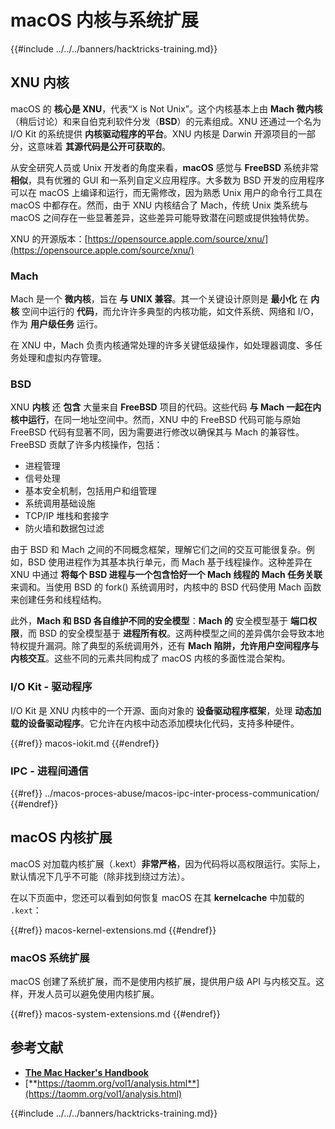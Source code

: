 # macOS 内核与系统扩展

{{#include ../../../banners/hacktricks-training.md}}

## XNU 内核

macOS 的 **核心是 XNU**，代表“X is Not Unix”。这个内核基本上由 **Mach 微内核**（稍后讨论）和来自伯克利软件分发（**BSD**）的元素组成。XNU 还通过一个名为 I/O Kit 的系统提供 **内核驱动程序的平台**。XNU 内核是 Darwin 开源项目的一部分，这意味着 **其源代码是公开可获取的**。

从安全研究人员或 Unix 开发者的角度来看，**macOS** 感觉与 **FreeBSD** 系统非常 **相似**，具有优雅的 GUI 和一系列自定义应用程序。大多数为 BSD 开发的应用程序可以在 macOS 上编译和运行，而无需修改，因为熟悉 Unix 用户的命令行工具在 macOS 中都存在。然而，由于 XNU 内核结合了 Mach，传统 Unix 类系统与 macOS 之间存在一些显著差异，这些差异可能导致潜在问题或提供独特优势。

XNU 的开源版本：[https://opensource.apple.com/source/xnu/](https://opensource.apple.com/source/xnu/)

### Mach

Mach 是一个 **微内核**，旨在 **与 UNIX 兼容**。其一个关键设计原则是 **最小化** 在 **内核** 空间中运行的 **代码**，而允许许多典型的内核功能，如文件系统、网络和 I/O，作为 **用户级任务** 运行。

在 XNU 中，Mach 负责内核通常处理的许多关键低级操作，如处理器调度、多任务处理和虚拟内存管理。

### BSD

XNU **内核** 还 **包含** 大量来自 **FreeBSD** 项目的代码。这些代码 **与 Mach 一起在内核中运行**，在同一地址空间中。然而，XNU 中的 FreeBSD 代码可能与原始 FreeBSD 代码有显著不同，因为需要进行修改以确保其与 Mach 的兼容性。FreeBSD 贡献了许多内核操作，包括：

- 进程管理
- 信号处理
- 基本安全机制，包括用户和组管理
- 系统调用基础设施
- TCP/IP 堆栈和套接字
- 防火墙和数据包过滤

由于 BSD 和 Mach 之间的不同概念框架，理解它们之间的交互可能很复杂。例如，BSD 使用进程作为其基本执行单元，而 Mach 基于线程操作。这种差异在 XNU 中通过 **将每个 BSD 进程与一个包含恰好一个 Mach 线程的 Mach 任务关联** 来调和。当使用 BSD 的 fork() 系统调用时，内核中的 BSD 代码使用 Mach 函数来创建任务和线程结构。

此外，**Mach 和 BSD 各自维护不同的安全模型**：**Mach 的** 安全模型基于 **端口权限**，而 BSD 的安全模型基于 **进程所有权**。这两种模型之间的差异偶尔会导致本地特权提升漏洞。除了典型的系统调用外，还有 **Mach 陷阱，允许用户空间程序与内核交互**。这些不同的元素共同构成了 macOS 内核的多面性混合架构。

### I/O Kit - 驱动程序

I/O Kit 是 XNU 内核中的一个开源、面向对象的 **设备驱动程序框架**，处理 **动态加载的设备驱动程序**。它允许在内核中动态添加模块化代码，支持多种硬件。

{{#ref}}
macos-iokit.md
{{#endref}}

### IPC - 进程间通信

{{#ref}}
../macos-proces-abuse/macos-ipc-inter-process-communication/
{{#endref}}

## macOS 内核扩展

macOS 对加载内核扩展（.kext）**非常严格**，因为代码将以高权限运行。实际上，默认情况下几乎不可能（除非找到绕过方法）。

在以下页面中，您还可以看到如何恢复 macOS 在其 **kernelcache** 中加载的 `.kext`：

{{#ref}}
macos-kernel-extensions.md
{{#endref}}

### macOS 系统扩展

macOS 创建了系统扩展，而不是使用内核扩展，提供用户级 API 与内核交互。这样，开发人员可以避免使用内核扩展。

{{#ref}}
macos-system-extensions.md
{{#endref}}

## 参考文献

- [**The Mac Hacker's Handbook**](https://www.amazon.com/-/es/Charlie-Miller-ebook-dp-B004U7MUMU/dp/B004U7MUMU/ref=mt_other?_encoding=UTF8&me=&qid=)
- [**https://taomm.org/vol1/analysis.html**](https://taomm.org/vol1/analysis.html)

{{#include ../../../banners/hacktricks-training.md}}
